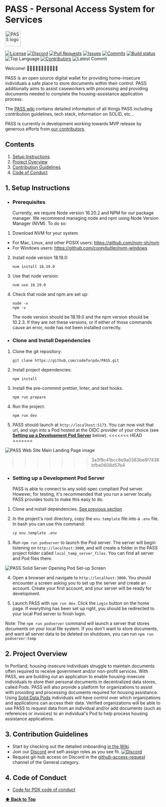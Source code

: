 # PASS - Personal Access System for Services

<picture> <source media="(prefers-color-scheme: dark)" srcset="https://github.com/codeforpdx/PASS/wiki/assets/images/PASSLogodarkmode.png" width="50"> <source media="(prefers-color-scheme: light)" srcset="https://github.com/codeforpdx/PASS/wiki/assets/images/PASSLogolightmode.png
" width="50"> <img alt="PASS logo"> </picture>

[![License](https://img.shields.io/github/license/codeforpdx/PASS)](https://github.com/codeforpdx/PASS/blob/Master/LICENSE)
[![Discord](https://img.shields.io/discord/1068260532806766733)](https://discord.gg/Ts923xaUYV)
[![Pull Requests](https://img.shields.io/github/issues-pr/codeforpdx/PASS)](https://github.com/codeforpdx/PASS/pulls)
[![Issues](https://img.shields.io/github/issues/codeforpdx/PASS)](https://github.com/codeforpdx/PASS/issues)
[![Commits](https://img.shields.io/github/commit-activity/m/codeforpdx/PASS)](https://github.com/codeforpdx/PASS/commits/Master)
[![Build status](https://github.com/codeforpdx/pass/actions/workflows/ci.yml/badge.svg)](https://github.com/codeforpdx/pass/actions?query=workflow%3ABuild)
![Top Language](https://img.shields.io/github/languages/top/codeforpdx/PASS)
[![Contributors](https://img.shields.io/github/contributors/codeforpdx/pass)](https://github.com/codeforpdx/PASS/graphs/contributors)
![Latest Commit](https://img.shields.io/github/last-commit/codeforpdx/PASS/Development)

Welcome! 👋👋🏿👋🏽👋🏻👋🏾👋🏼

PASS is an open source digital wallet for providing home-insecure individuals a safe place to store documents within their control. PASS additionally aims to assist caseworkers with processing and providing documents needed to complete the housing-assistance application process.

The [PASS wiki](https://github.com/codeforpdx/PASS/wiki) contains detailed information of all things PASS including contribution guidelines, tech stack, information on SOLID, etc...

PASS is currently in development working towards MVP release by generous efforts from [our contributors](https://github.com/codeforpdx/PASS/graphs/contributors
).

## Contents

1. [Setup Instructions](#1-setup-instructions)
2. [Project Overview](#2-project-overview)
3. [Contribution Guidelines](#3-contribution-guidelines)
4. [Code of Conduct](#4-code-of-conduct)

## 1. Setup Instructions

- ### Prerequisites

  Currently, we require Node version 16.20.2 and NPM for our package manager. We recommend managing node and npm using Node Version Manager (NVM). To do so:

1. Download NVM for your system.

- For Mac, Linux, and other POSIX users: <https://github.com/nvm-sh/nvm>
- For Windows users: <https://github.com/coreybutler/nvm-windows>

2. Install node version 18.19.0:

   ```
   nvm install 18.19.0
   ```

3. Use that node version:

   ```
   nvm use 18.19.0
   ```

4. Check that node and npm are set up:

   ```
   node -v
   npm -v
   ```

   The node version should be 18.19.0 and the npm version should be 10.2.3. If they are not these versions, or if either of those commands cause an error, node has not been installed correctly.

- ### Clone and Install Dependencies

1. Clone the git repository:

   ```
   git clone https://github.com/codeforpdx/PASS.git
   ```

2. Install project dependencies:

   ```
   npm install
   ```

3. Install the pre-commmit prettier, linter, and test hooks.

   ```
   npm run prepare
   ```

4. Run the project:

   ```
   npm run dev
   ```

5. PASS should launch at `http://localhost:5173`. You can now visit that url, and sign into a Pod hosted at the OIDC provider of your choice (see **[Setting up a Development Pod Server](#setting-up-a-development-pod-server)** below).
<<<<<<< HEAD
=======

![PASS Web Site Main Landing Page image](https://github.com/codeforpdx/PASS/blob/576-README.md-and-Wiki-Getting-Started-Update/wiki-assets/images/pass-landing-page-screen.png)
>>>>>>> 3a3f8c41bcc8e9a0383be8f7438bfbe0608d57b4

- ### Setting up a Development Pod Server

  PASS is able to connect to any solid-spec compliant Pod server. However, for testing, it's recommended that you run a server locally. PASS provides tools to make this easy to do.

1. Clone and install dependencies. [See previous section](#clone-and-install-dependencies)

2. In the project's root directory, copy the `env.template` file into a `.env` file. In bash you can use this command:

   ```bash
   cp env.template .env
   ```

3. Run `npm run podserver` to launch the Pod server. The server will begin listening on `http://localhost:3000`, and will create a folder in the PASS project folder called `local_temp_server_files`. You can find all server and Pod files there.

![PASS Solid Server Opening Pod Set-up Screen](https://github.com/codeforpdx/PASS/blob/576-README.md-and-Wiki-Getting-Started-Update/wiki-assets/images/community-solid-server-welcom-screen-small.png)

4. Open a browser and navigate to `http://localhost:3000`. You should encounter a screen asking you to set up the server and create an account. Create your first account, and your server will be ready for development.

5. Launch PASS with `npm run dev`. Click the `Login` button on the home page. If everything has been set up right, you should be redirected to your local Pod server to finish login.

Note: The `npm run podserver` command will launch a server that stores documents on your local file system. If you don't want to store documents, and want all server data to be deleted on shutdown, you can run `npm run podserver:temp`

## 2. Project Overview

In Portland, housing-insecure individuals struggle to maintain documents often required to receive government and/or non-profit services. With PASS, we are building out an application to enable housing-insecure individuals to store their personal documents in decentralized data stores, called Pods. PASS will also provide a platform for organizations to assist with providing and processing documents required for housing assistance. Using [Solid Data Pods](https://solidproject.org/) individuals will have control over which organizations and applications can access their data. Verified organizations will be able to use PASS to request data from an individual and/or add documents (such as references or invoices) to an individual's Pod to help process housing assistance applications.

## 3. Contribution Guidelines

- Start by checking out the detailed onboarding [in the Wiki](https://github.com/codeforpdx/PASS/wiki/Development#contribution-guidelines).
- Join our [Discord](https://discord.gg/Ts923xaUYV) and self-assign roles as you see fit. [![Discord](https://img.shields.io/discord/1068260532806766733)](https://discord.gg/Ts923xaUYV)
- Request git-hub access on Discord in the [github-access-request](https://discord.com/channels/1068260532806766733/1078124139983945858) channel of the General category.

## 4. Code of Conduct

- [Code for PDX code of conduct](https://github.com/codeforpdx/codeofconduct/blob/master/README.md)

**[⬆️ Back to Top](#pass---personal-access-system-for-services)**
